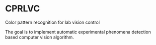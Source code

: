# CPRLVC

Color pattern recognition for lab vision control

The goal is to implement automatic experimental phenomena detection based computer vision algorithm.
